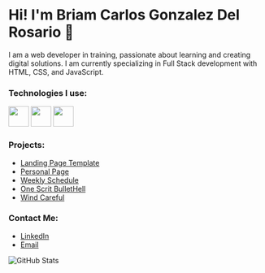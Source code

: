# Hi! I'm Briam Carlos Gonzalez Del Rosario 👋

I am a web developer in training, passionate about learning and creating digital solutions. I am currently specializing in Full Stack development with HTML, CSS, and JavaScript.

### Technologies I use:
<img src="https://cdn.jsdelivr.net/gh/devicons/devicon/icons/html5/html5-original.svg" width="40px" /> <img src="https://cdn.jsdelivr.net/gh/devicons/devicon/icons/css3/css3-original.svg" width="40px" /> <img src="https://cdn.jsdelivr.net/gh/devicons/devicon/icons/javascript/javascript-original.svg" width="40px" />

### Projects:
- [Landing Page Template](https://briamco.github.io/LandingPage/)
- [Personal Page](https://briamco.github.io/challenge1/)
- [Weekly Schedule](https://codepen.io/Briam-Gonzalez/pen/Exqgppr)
- [One Scrit BulletHell](https://briamdev.itch.io/one-script-survival)
- [Wind Careful](https://briamdev.itch.io/wind-careful)

### Contact Me:
- [LinkedIn](https://www.linkedin.com/in/briam-carlos-gonzalez-del-rosario-9490bb211/)
- [Email](mailto:gbriam754@gmail.com)

![GitHub Stats](https://github-readme-stats.vercel.app/api?username=briamco&show_icons=true&theme=radical)
